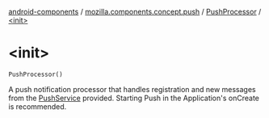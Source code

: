 [android-components](../../index.md) / [mozilla.components.concept.push](../index.md) / [PushProcessor](index.md) / [&lt;init&gt;](./-init-.md)

# &lt;init&gt;

`PushProcessor()`

A push notification processor that handles registration and new messages from the [PushService](../-push-service/index.md) provided.
Starting Push in the Application's onCreate is recommended.

